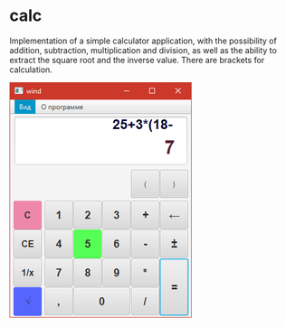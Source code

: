 # calc
Implementation of a simple calculator application, with the possibility of addition, subtraction, multiplication and division, as well as the ability to extract the square root and the inverse value. There are brackets for calculation.  

![Screenshot](https://github.com/deff83/calc/raw/master/calc.png)
